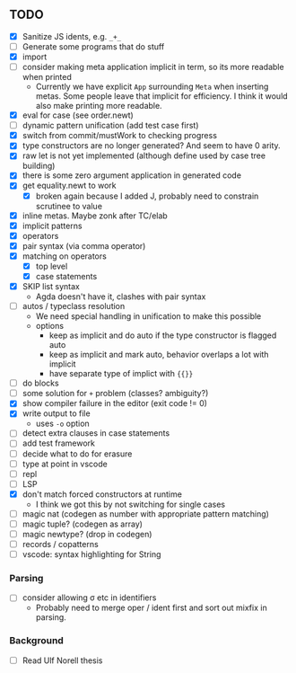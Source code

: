 
## TODO

- [x] Sanitize JS idents, e.g. `_+_`
- [ ] Generate some programs that do stuff
- [x] import
- [ ] consider making meta application implicit in term, so its more readable when printed
  - Currently we have explicit `App` surrounding `Meta` when inserting metas. Some people
    leave that implicit for efficiency. I think it would also make printing more readable.
- [x] eval for case (see order.newt)
- [ ] dynamic pattern unification (add test case first)
- [x] switch from commit/mustWork to checking progress
- [x] type constructors are no longer generated?  And seem to have 0 arity.
- [x] raw let is not yet implemented (although define used by case tree building)
- [x] there is some zero argument application in generated code
- [x] get equality.newt to work
  - [x] broken again because I added J, probably need to constrain scrutinee to value
- [x] inline metas.  Maybe zonk after TC/elab
- [x] implicit patterns
- [x] operators
- [x] pair syntax (via comma operator)
- [x] matching on operators
  - [x] top level
  - [x] case statements
- [x] SKIP list syntax
  - Agda doesn't have it, clashes with pair syntax
- [ ] autos / typeclass resolution
  - We need special handling in unification to make this possible
  - options
    - keep as implicit and do auto if the type constructor is flagged auto
    - keep as implicit and mark auto, behavior overlaps a lot with implicit
    - have separate type of implict with `{{}}`
- [ ] do blocks
- [ ] some solution for `+` problem (classes? ambiguity?)
- [x] show compiler failure in the editor (exit code != 0)
- [x] write output to file
  - uses `-o` option
- [ ] detect extra clauses in case statements
- [ ] add test framework
- [ ] decide what to do for erasure
- [ ] type at point in vscode
- [ ] repl
- [ ] LSP
- [x] don't match forced constructors at runtime
  - I think we got this by not switching for single cases
- [ ] magic nat (codegen as number with appropriate pattern matching)
- [ ] magic tuple? (codegen as array)
- [ ] magic newtype? (drop in codegen)
- [ ] records / copatterns
- [ ] vscode: syntax highlighting for String

### Parsing

- [ ] consider allowing σ etc in identifiers
  - Probably need to merge oper / ident first and sort out mixfix in parsing.

### Background

- [ ] Read Ulf Norell thesis


